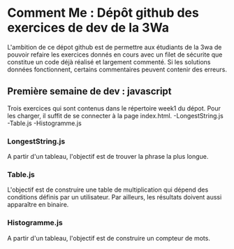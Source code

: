 # Comment Me : Dépôt github des exercices de dev de la 3Wa #

L'ambition de ce dépot github est de permettre aux étudiants de la 3wa de pouvoir refaire les exercices donnés en cours avec un filet de sécurite que constitue un code déjà réalisé et largement commenté. Si les solutions données fonctionnent, certains commentaires peuvent contenir des erreurs.

## Première semaine de dev : javascript ##

Trois exercices qui sont contenus dans le répertoire week1 du dépot. Pour les charger, il suffit de se connecter à la page index.html. 
 -LongestString.js
 -Table.js
 -Histogramme.js

### LongestString.js ###

A partir d'un tableau, l'objectif est de trouver la phrase la plus longue.

### Table.js ###

L'objectif est de construire une table de multiplication qui dépend des conditions définis par un utilisateur. Par ailleurs, les résultats doivent aussi apparaître en binaire. 

### Histogramme.js ###

A partir d'un tableau, l'objectif est de construire un compteur de mots.
